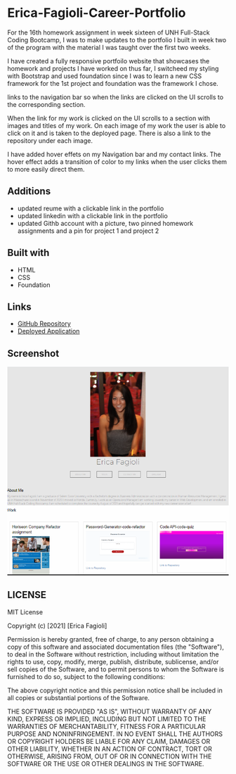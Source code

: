 # Erica-Fagioli-Career-Portfolio

For the 16th homework assignment in week sixteen of UNH Full-Stack Coding Bootcamp, I was to make updates to the  portfolio I built in week two of the program with the material I was taught over the first two weeks.

I have created a fully responsive portfoilo website that showcases the homework and projects I have worked on thus far, I switcheed my styling with Bootstrap and used foundation since I was to learn a new CSS framework for the 1st project and foundation was the framework I chose.

 links to the navigation bar so when the links are clicked on the UI scrolls to the corresponding section. 

When the link for my work is clicked on the UI scrolls to a section with images and titles of my work. On each image of my work the user is able to click on it and is taken to the deployed page. There is also a link to the repository under each image.

I have added hover effets on my Navigation bar and my contact links. The hover effect adds a transition of color to my links when the user clicks them to more easily direct them. 

## Additions
- updated reume with a clickable link in the portfolio
- updated linkedin with a clickable link in the portfolio
- updated Githb account with a picture, two pinned homework assignments and a pin for project 1 and project 2


## Built with

- HTML
- CSS
- Foundation


## Links

* [GitHub Repository](https://github.com/efagioli01/Erica-Fagioli-Career-Portfolio)
* [Deployed Application](https://efagioli01.github.io/Erica-Fagioli-Career-Portfolio/)


## Screenshot 
 ![screenshot](./images/snipofportfolio.PNG)



 ## LICENSE

 MIT License

Copyright (c) [2021] [Erica Fagioli] 

Permission is hereby granted, free of charge, to any person obtaining a copy of this software and associated documentation files (the "Software"), to deal in the Software without restriction, including without limitation the rights to use, copy, modify, merge, publish, distribute, sublicense, and/or sell copies of the Software, and to permit persons to whom the Software is furnished to do so, subject to the following conditions:

The above copyright notice and this permission notice shall be included in all copies or substantial portions of the Software.

THE SOFTWARE IS PROVIDED "AS IS", WITHOUT WARRANTY OF ANY KIND, EXPRESS OR IMPLIED, INCLUDING BUT NOT LIMITED TO THE WARRANTIES OF MERCHANTABILITY, FITNESS FOR A PARTICULAR PURPOSE AND NONINFRINGEMENT. IN NO EVENT SHALL THE AUTHORS OR COPYRIGHT HOLDERS BE LIABLE FOR ANY CLAIM, DAMAGES OR OTHER LIABILITY, WHETHER IN AN ACTION OF CONTRACT, TORT OR OTHERWISE, ARISING FROM, OUT OF OR IN CONNECTION WITH THE SOFTWARE OR THE USE OR OTHER DEALINGS IN THE SOFTWARE.